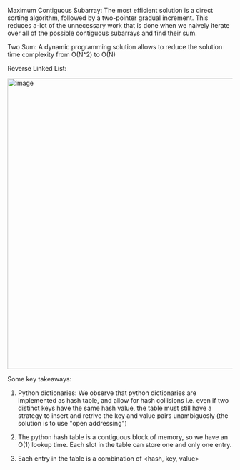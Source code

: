 Maximum Contiguous Subarray:
The most efficient solution is a direct sorting algorithm, followed by a two-pointer gradual increment. This reduces a-lot of the unnecessary work that is done when we naively iterate over all of the possible contiguous subarrays and find their sum. 

Two Sum: 
A dynamic programming solution allows to reduce the solution time complexity from O(N^2) to O(N)

Reverse Linked List:

<img width="651" alt="image" src="https://user-images.githubusercontent.com/49863684/191865895-77934d0a-9876-4563-b570-a4cf173e84d1.png">

Some key takeaways:

1. Python dictionaries: We observe that python dictionaries are implemented as hash table, and allow for hash collisions i.e. even if two distinct keys have the same hash value, the table must still have a strategy to insert and retrive the key and value pairs unambiguosly (the solution is to use "open addressing")

2. The python hash table is a contiguous block of memory, so we have an O(1) lookup time. Each slot in the table can store one and only one entry. 

3. Each entry in the table is a combination of <hash, key, value>



